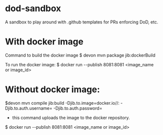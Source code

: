 # dod-sandbox
A sandbox to play around with .github templates for PRs enforcing DoD, etc.

# With docker image

Command to build the docker image
$ devon mvn package jib:dockerBuild

 To run the docker image: 
$ docker run --publish 8081:8081 <image_name or image_id>

# Without docker image:

$devon mvn compile jib:build    -Djib.to.image=docker.io/<username>/<appname>:<tag>     -Djib.to.auth.username=<username>     -Djib.to.auth.password=<password>
   - this command uploads the image to the docker repository.
  
$ docker run --publish 8081:8081 <image_name or image_id>

